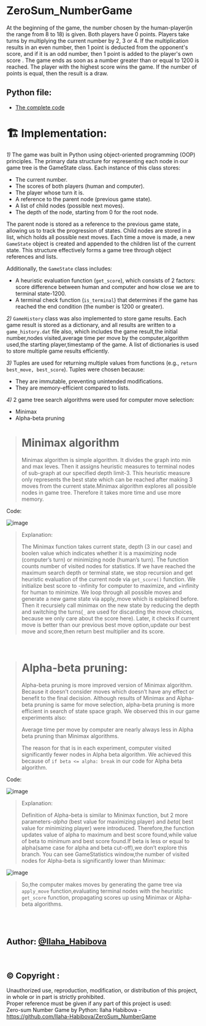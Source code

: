 # ZeroSum_NumberGame
At the beginning of the game, the number chosen by the human-player(in the range from 8 to 18) is given. Both players have 0 points. Players take turns by multiplying the current number by 2, 3 or 4. If the multiplication results in an even number, then 1 point is deducted from the opponent's score, and if it is an odd number, then 1 point is added to the player's own score . The game ends as soon as a number greater than or equal to 1200 is reached. The player with the highest score wins the game. If the number of points is equal, then the result is a draw. 

## Python file:
- <a href="https://github.com/Ilaha-Habibova/ZeroSum_NumberGame/blob/main/ZeroSum_NumberGame.py">The complete code</a>

# 🏗️ Implementation:
 _1)_ The game was built in Python using object-oriented programming (OOP) principles. The primary data structure for representing each node in our game tree is the GameState class. Each instance of this class stores:
- The current number.
- The scores of both players (human and computer).
- The player whose turn it is.
- A reference to the parent node (previous game state).
- A list of child nodes (possible next moves).
- The depth of the node, starting from 0 for the root node.

The parent node is stored as a reference to the previous game state, allowing us to track the progression of states. Child nodes are stored in a list, which holds all possible next moves. Each time a move is made, a new `GameState` object is created and appended to the children list of the current state. This structure effectively forms a game tree through object references and lists.

Additionally, the `GameState` class includes:
- A heuristic evaluation function (`get_score`), which consists of 2 factors: score difference between human and computer and how close we are to terminal state-1200.
- A terminal check function (`is_terminal`) that determines if the game has reached the end condition (the number is 1200 or greater).

_2)_ `GameHistory` class  was also implemented to store game results. 
Each game result is stored as a dictionary, and all results are written to a `game_history.dat` file also, which includes the game result,the initial number,nodes visited,average time per move by the computer,algorithm used,the starting player,timestamp of the game.
A list of dictionaries is used to store multiple game results efficiently.

_3)_ Tuples are used for returning multiple values from functions (e.g., `return best_move, best_score`). Tuples were chosen because:
- They are immutable, preventing unintended modifications.
- They are memory-efficient compared to lists.

_4)_  2 game tree search algorithms were used for computer move selection:
- Minimax
- Alpha-beta pruning

> # Minimax algorithm
> Minimax algorithm is simple algorithm. It divides the graph into min and max leves. Then it assigns heuristic measures to terminal nodes of sub-graph at our specified depth limit-3. This heuristic measure  only represents the best state which can be reached after 
> making 3 moves from the current state.Minimax algorithm explores all possible nodes in game tree. Therefore it takes more time and use more memory.

Code:

![image](https://github.com/user-attachments/assets/ae436d7b-2465-4d19-acf5-b2f062bd6756)
> Explanation:
> 
> The Minimax function takes current state, depth (3 in our case) and boolen value which indicates whether it is a maximizing node (computer’s turn) or minimizing node (human’s turn). The function counts number of visited nodes for statistics. If we have reached the 
> maximum search depth or terminal state, we stop recursion and get heuristic evaluation of the current node via `get_score()` function. We initialize best score to -infinity for computer to maximize, and +infinity for human to minimize. We loop through all possible 
> moves and generate a new game state via apply_move which is explained before. Then it recursiely call minimax on the new state by reducing the depth and switching the turns(` _ ` are used for discarding the move choices, because we only care about the score here). 
> Later, it checks if current move is better than our previous best move option,update our best move and score,then return best multiplier and its score.

<br>

> # Alpha-beta pruning:
> Alpha-beta pruning is more improved version of Minimax algorithm. Because it doesn’t consider moves which doesn’t have any effect or benefit to the final decision. Although results of Minimax and Alpha-beta pruning is same for move selection, alpha-beta pruning is 
> more efficient in search of state space graph. We observed this in our game experiments also:
> 
> Average time per move by computer are nearly always less in Alpha beta pruning than Minimax algorithms.
> 
> The reason for that is in each experiment, computer visited significantly fewer nodes in Alpha beta algorithm. We achieved this because of `if beta <= alpha: break` in our code for Alpha beta algorithm.

Code:

![image](https://github.com/user-attachments/assets/2a0917d2-9e98-493f-8a20-f6382db110eb)
> Explanation:
> 
> Definition of Alpha-beta is similar to Minimax function, but 2 more parameters-_alpha_ (best value for maximizing player) and _beta_( best value for minimizing player) were introduced. Therefore,the function updates value of alpha to maximum and best score found,while value of beta to minimum and best score found.If beta is less or equal to alpha(same case for alpha and beta cut-off),we don’t explore this branch.
> You can see GameStatistics window,the number of visited nodes for Alpha-beta is significantly lower than Minimax:

![image](https://github.com/user-attachments/assets/e9bb9614-414b-41af-b7a2-808ef43e117e)

>So,the computer makes moves by generating the game tree via `apply_move` function,evaluating terminal nodes with the heuristic `get_score` function, propagating scores up using Minimax or Alpha-beta algorithms.

<br><br>
## Author: [@Ilaha_Habibova](https://github.com/Ilaha-Habibova)
<br>

## © Copyright :
Unauthorized use, reproduction, modification, or distribution of this project, in whole or in part is strictly prohibited. <br>
Proper reference must be given if any part of this project is used:<br> 
Zero-sum Number Game by Python: Ilaha Habibova - https://github.com/Ilaha-Habibova/ZeroSum_NumberGame








